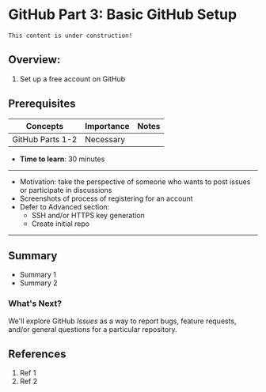 # GitHub Part 3: Basic GitHub Setup

```{note}
This content is under construction!
```
## Overview:

1. Set up a free account on GitHub

## Prerequisites

| Concepts | Importance | Notes |
| --- | --- | --- |
| GitHub Parts 1-2  |Necessary | |

* **Time to learn**: 30 minutes
***

- Motivation: take the perspective of someone who wants to post issues or participate in discussions
- Screenshots of process of registering for an account
- Defer to Advanced section:
  - SSH and/or HTTPS key generation
  - Create initial repo
---
## Summary
* Summary 1
* Summary 2

### What's Next?
We'll explore GitHub *Issues* as a way to report bugs, feature requests, and/or general questions for a particular repository.

## References
1. Ref 1
1. Ref 2
